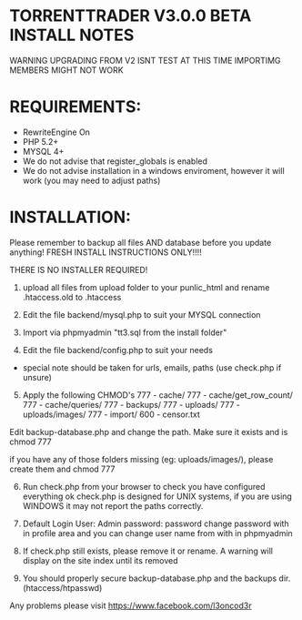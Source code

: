 TORRENTTRADER V3.0.0 BETA INSTALL NOTES
===================================================================
WARNING UPGRADING FROM V2 ISNT TEST AT THIS TIME IMPORTIMG MEMBERS MIGHT NOT WORK

REQUIREMENTS:
=============
- RewriteEngine On 
- PHP 5.2+
- MYSQL 4+
- We do not advise that register_globals is enabled
- We do not advise installation in a windows enviroment, however it will work (you may need to adjust paths)


INSTALLATION:
=============
Please remember to backup all files AND database before you update anything!
FRESH INSTALL INSTRUCTIONS ONLY!!!!

THERE IS NO INSTALLER REQUIRED!

1) upload all files from upload folder to your punlic_html
and rename .htaccess.old  to  .htaccess

2) Edit the file backend/mysql.php to suit your MYSQL connection

3) Import via phpmyadmin "tt3.sql from the install folder"

4) Edit the file backend/config.php to suit your needs
- special note should be taken for urls, emails, paths (use check.php if unsure)



5) Apply the following CHMOD's
777 - cache/
777 - cache/get_row_count/
777 - cache/queries/
777 - backups/
777 - uploads/
777 - uploads/images/
777 - import/
600 - censor.txt

Edit backup-database.php and change the path. Make sure it exists and is chmod 777

if you have any of those folders missing (eg: uploads/images/), please create them and chmod 777

6) Run check.php from your browser to check you have configured everything ok
   check.php is designed for UNIX systems, if you are using WINDOWS it may not report the paths correctly.

7) Default Login User: Admin password: password  change password with in profile area and you can change user name from with in phpmyadmin

8) If check.php still exists, please remove it or rename.
A warning will display on the site index until its removed

9) You should properly secure backup-database.php and the backups dir. (htaccess/htpasswd)

Any problems please visit https://www.facebook.com/l3oncod3r